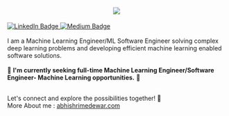 <h1 align="center">
  <a href="https://git.io/typing-svg">
    <img src="https://readme-typing-svg.herokuapp.com/?lines=Hello,+There!+👋;&center=true&size=24">
  </a>
</h1>


<div>
<div id="badges">
  <a href="https://www.linkedin.com/in/abhishri-medewar/">
    <img src="https://img.shields.io/badge/LinkedIn-blue?style=for-the-badge&logo=linkedin&logoColor=white" alt="LinkedIn Badge"/>
  </a>
  <a href="https://medium.com/@abhishri-medewar">
    <img src="https://img.shields.io/badge/Medium-black?style=for-the-badge&logoColor=white" alt="Medium Badge"/>
  </a>
</div>
</div>
<br>
I am a Machine Learning Engineer/ML Software Engineer solving complex deep learning problems and developing efficient machine learning enabled software solutions.<br> 
<br>
🔹 <b>I'm currently seeking full-time Machine Learning Engineer/Software Engineer- Machine Learning opportunities.</b>  🔹
<br>
<br>
<p>Let's connect and explore the possibilities together! 🤝
<br>More About me : <a href="https://abhamedewar.github.io/Personal_Website/">abhishrimedewar.com</a></p>
